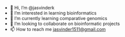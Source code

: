 - 👋 Hi, I’m @jasvinderk
- 👀 I’m interested in learning bioinformatics
- 🌱 I’m currently learning comparative genomics
- 💞️ I’m looking to collaborate on bioinformatic projects
- 📫 How to reach me jasvinder1511@gmail.com

<!---
jasvinderk/jasvinderk is a ✨ special ✨ repository because its `README.md` (this file) appears on your GitHub profile.
You can click the Preview link to take a look at your changes.
--->
